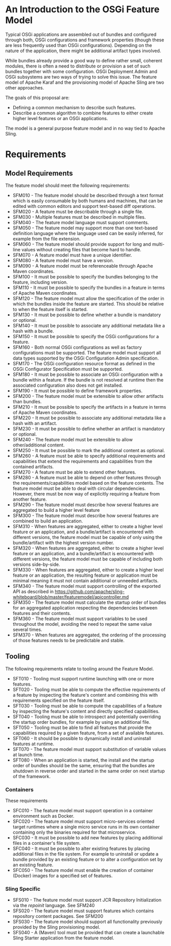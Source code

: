 # An Introduction to the OSGi Feature Model

Typical OSGi applications are assembled out of bundles and configured through both, OSGi configurations and framework properties (though these are less frequently used than OSGi configurations). Depending on the nature of the application, there might be additional artifact types involved.

While bundles already provide a good way to define rather small, coherent modules, there is often a need to distribute or provision a set of such bundles together with some configuration. OSGi Deployment Admin and OSGi subsystems are two ways of trying to solve this issue. The feature model of Apache Karaf and the provisioning model of Apache Sling are two other approaches.

The goals of this proposal are:

* Defining a common mechanism to describe such features.
* Describe a common algorithm to combine features to either create higher level features or an OSGi applications.

The model is a general purpose feature model and in no way tied to Apache Sling.

# Requirements

## Model Requirements

The feature model should meet the following requirements:

* SFM010 - The feature model should be described through a text format which is easily consumable by both humans and machines, that can be edited with common editors and support text-based diff operations.
* SFM020 - A feature must be describable through a single file.
* SFM030 - Multiple features must be described in multiple files.
* SFM040 - The feature model language must support comments.
* SFM050 - The feature model may support more than one text-based definition language where the language used can be easily inferred, for example from the file extension.
* SFM060 - The feature model should provide support for long and multi-line values without creating files that become hard to handle.
* SFM070 - A feature model must have a unique identifier.
* SFM080 - A feature model must have a version.
* SFM090 - A feature model must be referenceable through Apache Maven coordinates.
* SFM100 - It must be possible to specify the bundles belonging to the feature, including version.
* SFM110 - It must be possible to specify the bundles in a feature in terms of Apache Maven coordinates.
* SFM120 - The feature model must allow the specification of the order in which the bundles inside the feature are started. This should be relative to when the feature itself is started.
* SFM130 - It must be possible to define whether a bundle is mandatory or optional.
* SFM140 - It must be possible to associate any additional metadata like a hash with a bundle.
* SFM150 - It must be possible to specify the OSGi configurations for a feature.
* SFM160 - Both normal OSGi configurations as well as factory configurations must be supported. The feature model must support all data types supported by the OSGi Configuration Admin specification.
* SFM170 - The OSGi configuration resource format as defined in the OSGi Configurator Specification must be supported.
* SFM180 - It must be possible to associate an OSGi configuration with a bundle within a feature. If the bundle is not resolved at runtime then the associated configuration also does not get installed.
* SFM190 - It must be possible to define framework properties.
* SFM200 - The feature model must be extensible to allow other artifacts than bundles.
* SFM210 - It must be possible to specify the artifacts in a feature in terms of Apache Maven coordinates.
* SFM220 - It must be possible to associate any additional metadata like a hash with an artifact.
* SFM230 - It must be possible to define whether an artifact is mandatory or optional.
* SFM240 - The feature model must be extensible to allow other/additional content.
* SFM250 - It must be possible to mark the additional content as optional.
* SFM260 - A feature must be able to specify additional requirements and capabilities that extend the requirements and capabilities from the contained artifacts.
* SFM270 - A feature must be able to extend other features.
* SFM280 - A feature must be able to depend on other features through the requirements/capabilities model based on the feature contents. The feature model must be able to deal with circular dependencies. However, there must be now way of explicitly requiring a feature from another feature.
* SFM290 - The feature model must describe how several features are aggregated to build a higher level feature
* SFM300 - The feature model must describe how several features are combined to build an application.
* SFM310 - When features are aggregated, either to create a higher level feature or an application, and a bundle/artifact is encountered with different versions, the feature model must be capable of only using the bundle/artifact with the highest version number.
* SFM320 - When features are aggregated, either to create a higher level feature or an application, and a bundle/artifact is encountered with different versions, the feature model must be capable of including both versions side-by-side.
* SFM330 - When features are aggregated, either to create a higher level feature or an application, the resulting feature or application must be minimal meaning it must not contain additional or unneeded artifacts.
* SFM340 - The feature model must support controlling of the exported API as described in https://github.com/apache/sling-whiteboard/blob/master/featuremodel/apicontroller.md
* SFM350 - The feature model must calculate the startup order of bundles for an aggregated application respecting the dependencies between features and their contents.
* SFM360 - The feature model must support variables to be used throughout the model, avoiding the need to repeat the same value several times.
* SFM370 - When features are aggregated, the ordering of the processing of those features needs to be predictable and stable.

## Tooling
The following requirements relate to tooling around the Feature Model.


* SFT010 - Tooling must support runtime launching with one or more features.
* SFT020 - Tooling must be able to compute the effective requirements of a feature by inspecting the feature's content and combining this with requirements specified on the feature itself.
* SFT030 - Tooling must be able to compute the capabilities of a feature by inspecting the feature's content and directly specified capabilities.
* SFT040 - Tooling must be able to introspect and potentially overriding the startup order bundles, for example by using an additional file.
* SFT050 - Tooling must be able to find all features that provide the capabilities required by a given feature, from a set of available features.
* SFT060 - It should be possible to dynamically install and uninstall features at runtime.
* SFT070 - The feature model must support substitution of variable values at launch time.
* SFT080 - When an application is started, the install and the startup order of bundles should be the same, ensuring that the bundles are shutdown in reverse order and started in the same order on next startup of the framework.

### Containers
These requirements

* SFC010 - The feature model must support operation in a container environment such as Docker.
* SFC020 - The feature model must support micro-services oriented target runtimes where a single micro service runs in its own container containing only the binaries required for that microservice.
* SFC030 - It must be possible to add new features by placing additional files in a container's file system.
* SFC040 - It must be possible to alter existing features by placing additional files in the file system. For example to uninstall or update a bundle provided by an existing feature or to alter a configuration set by an existing feature.
* SFC050 - The feature model must enable the creation of container (Docker) images for a specified set of features.

### Sling Specific

* SFS010 - The feature model must support JCR Repository Initialization via the _repoinit_ language. See SFM240
* SFS020 - The feature model must support features which contains repository content packages. See SFM200
* SFS030 - The feature model should support all functionality previously provided by the Sling provisioning model.
* SFS040 - A (Maven) tool must be provided that can create a launchable Sling Starter application from the feature model.
